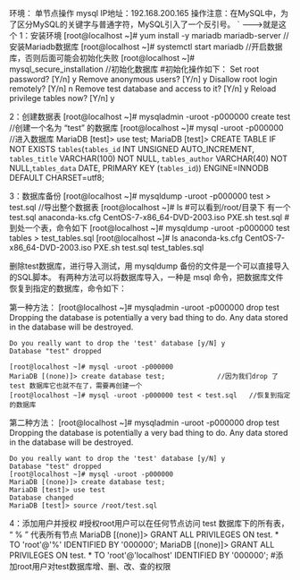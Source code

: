 环境：	单节点操作 mysql IP地址：192.168.200.165	操作注意：在MySQL中，为了区分MySQL的关键字与普通字符，MySQL引入了一个反引号。 ` --->就是这个
1：安装环境
[root@localhost ~]# yum install -y mariadb mariadb-server	//安装Mariadb数据库
[root@localhost ~]# systemctl start mariadb			//开启数据库，否则后面可能会初始化失败
[root@localhost ~]# mysql_secure_installation			//初始化数据库
#初始化操作如下：
	Set root password? [Y/n] y
	Remove anonymous users? [Y/n] y
	Disallow root login remotely? [Y/n] n
	Remove test database and access to it? [Y/n] y
	Reload privilege tables now? [Y/n] y

2：创建数据表
[root@localhost ~]# mysqladmin -uroot -p000000 create test	//创建一个名为 “test” 的数据库
[root@localhost ~]# mysql -uroot -p000000			//进入数据库
MariaDB [test]>	 use test;
MariaDB [test]>  CREATE TABLE IF NOT EXISTS `tables`(`tables_id` INT UNSIGNED AUTO_INCREMENT, `tables_title` VARCHAR(100) NOT NULL, `tables_author` VARCHAR(40) NOT NULL,`tables_data` DATE, PRIMARY KEY (`tables_id`)) ENGINE=INNODB DEFAULT CHARSET=utf8;

3：数据库备份
[root@localhost ~]# mysqldump -uroot -p000000 test > test.sql	//导出整个数据表
[root@localhost ~]# ls		#可以看到/root/目录下 有一个test.sql
anaconda-ks.cfg  CentOS-7-x86_64-DVD-2003.iso  PXE.sh  test.sql
#到处一个表，命令如下
[root@localhost ~]# mysqldump -uroot -p000000 test tables > test_tables.sql
[root@localhost ~]# ls
anaconda-ks.cfg  CentOS-7-x86_64-DVD-2003.iso  PXE.sh  test.sql  test_tables.sql

删除test数据库，进行导入测试，用 mysqldump 备份的文件是一个可以直接导入的SQL脚本。
有两种方法可以将数据库导入，一种是 msql 命令，把数据库文件恢复到指定的数据库，命令如下：

第一种方法：
	[root@localhost ~]# mysqladmin -uroot -p000000 drop test
	Dropping the database is potentially a very bad thing to do.
	Any data stored in the database will be destroyed.

	Do you really want to drop the 'test' database [y/N] y
	Database "test" dropped

	[root@localhost ~]# mysql -uroot -p000000		
	MariaDB [(none)]> create database test;				//因为我们drop 了 test 数据库它也就不在了，需要再创建一个
	[root@localhost ~]# mysql -uroot -p000000 test < test.sql	//恢复到指定的数据库

第二种方法：
	[root@localhost ~]# mysqladmin -uroot -p000000 drop test
	Dropping the database is potentially a very bad thing to do.
	Any data stored in the database will be destroyed.

	Do you really want to drop the 'test' database [y/N] y
	Database "test" dropped
	[root@localhost ~]# mysql -uroot -p000000	
	MariaDB [(none)]> create database test;
	MariaDB [test]> use test 
	Database changed
	MariaDB [test]> source /root/test.sql

4：添加用户并授权
#授权root用户可以在任何节点访问 test 数据库下的所有表， “ % ” 代表所有节点
MariaDB [(none)]> GRANT ALL PRIVILEGES ON test. * TO 'root'@'%' IDENTIFIED BY '000000';
MariaDB [(none)]> GRANT ALL PRIVILEGES ON test. * TO 'root'@'localhost' IDENTIFIED BY '000000';
#添加root用户对test数据库增、删、改、查的权限

